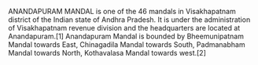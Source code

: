 ANANDAPURAM MANDAL is one of the 46 mandals in Visakhapatnam district of the Indian state of Andhra Pradesh. It is under the administration of Visakhapatnam revenue division and the headquarters are located at Anandapuram.[1] Anandapuram Mandal is bounded by Bheemunipatnam Mandal towards East, Chinagadila Mandal towards South, Padmanabham Mandal towards North, Kothavalasa Mandal towards west.[2]
